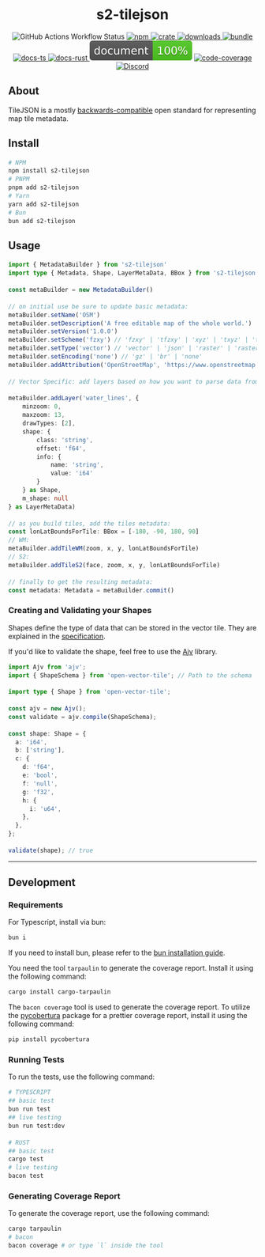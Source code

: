 <h1 style="text-align: center;">
    <div align="center">s2-tilejson</div>
</h1>

<p align="center">
  <img src="https://img.shields.io/github/actions/workflow/status/Open-S2/s2-tilejson/test.yml?logo=github" alt="GitHub Actions Workflow Status">
  <a href="https://npmjs.org/package/s2-tilejson">
    <img src="https://img.shields.io/npm/v/s2-tilejson.svg?logo=npm&logoColor=white" alt="npm">
  </a>
  <a href="https://crates.io/crates/s2-tilejson">
    <img src="https://img.shields.io/crates/v/s2-tilejson.svg?logo=rust&logoColor=white" alt="crate">
  </a>
  <a href="https://www.npmjs.com/package/s2-tilejson">
    <img src="https://img.shields.io/npm/dm/s2-tilejson.svg" alt="downloads">
  </a>
  <a href="https://bundlejs.com/?q=s2-tilejson&treeshake=%5B*%5D">
    <img src="https://img.shields.io/bundlejs/size/s2-tilejson" alt="bundle">
  </a>
  <a href="https://open-s2.github.io/s2-tilejson/">
    <img src="https://img.shields.io/badge/docs-typescript-yellow.svg" alt="docs-ts">
  </a>
  <a href="https://docs.rs/s2-tilejson">
    <img src="https://img.shields.io/badge/docs-rust-yellow.svg" alt="docs-rust">
  </a>
  <img src="https://raw.githubusercontent.com/Open-S2/s2-tilejson/master/assets/doc-coverage.svg" alt="doc-coverage">
  <a href="https://coveralls.io/github/Open-S2/s2-tilejson?branch=master">
    <img src="https://coveralls.io/repos/github/Open-S2/s2-tilejson/badge.svg?branch=master" alt="code-coverage">
  </a>
  <a href="https://discord.opens2.com">
    <img src="https://img.shields.io/discord/953563031701426206?logo=discord&logoColor=white" alt="Discord">
  </a>
</p>

## About

TileJSON is a mostly [backwards-compatible](https://github.com/mapbox/tilejson-spec) open standard for representing map tile metadata.

## Install

```bash
# NPM
npm install s2-tilejson
# PNPM
pnpm add s2-tilejson
# Yarn
yarn add s2-tilejson
# Bun
bun add s2-tilejson
```

## Usage

```ts
import { MetadataBuilder } from 's2-tilejson'
import type { Metadata, Shape, LayerMetaData, BBox } from 's2-tilejson'

const metaBuilder = new MetadataBuilder()

// on initial use be sure to update basic metadata:
metaBuilder.setName('OSM')
metaBuilder.setDescription('A free editable map of the whole world.')
metaBuilder.setVersion('1.0.0')
metaBuilder.setScheme('fzxy') // 'fzxy' | 'tfzxy' | 'xyz' | 'txyz' | 'tms'
metaBuilder.setType('vector') // 'vector' | 'json' | 'raster' | 'raster-dem' | 'sensor' | 'markers'
metaBuilder.setEncoding('none') // 'gz' | 'br' | 'none'
metaBuilder.addAttribution('OpenStreetMap', 'https://www.openstreetmap.org/copyright/')

// Vector Specific: add layers based on how you want to parse data from a source:

metaBuilder.addLayer('water_lines', {
    minzoom: 0,
    maxzoom: 13,
    drawTypes: [2],
    shape: {
        class: 'string',
        offset: 'f64',
        info: {
            name: 'string',
            value: 'i64'
        }
    } as Shape,
    m_shape: null
} as LayerMetaData)

// as you build tiles, add the tiles metadata:
const lonLatBoundsForTile: BBox = [-180, -90, 180, 90]
// WM:
metaBuilder.addTileWM(zoom, x, y, lonLatBoundsForTile)
// S2:
metaBuilder.addTileS2(face, zoom, x, y, lonLatBoundsForTile)

// finally to get the resulting metadata:
const metadata: Metadata = metaBuilder.commit()
```

### Creating and Validating your Shapes

Shapes define the type of data that can be stored in the vector tile. They are explained in the [specification](https://github.com/Open-S2/open-vector-tile/tree/master/vector-tile-spec/1.0.0#44-shapes).

If you'd like to validate the shape, feel free to use the [Ajv](https://github.com/epoberezkin/ajv) library.

```ts
import Ajv from 'ajv';
import { ShapeSchema } from 'open-vector-tile'; // Path to the schema

import type { Shape } from 'open-vector-tile';

const ajv = new Ajv();
const validate = ajv.compile(ShapeSchema);

const shape: Shape = {
  a: 'i64',
  b: ['string'],
  c: {
    d: 'f64',
    e: 'bool',
    f: 'null',
    g: 'f32',
    h: {
      i: 'u64',
    },
  },
};

validate(shape); // true
```

---

## Development

### Requirements

For Typescript, install via bun:

```bash
bun i
```

If you need to install bun, please refer to the [bun installation guide](https://bun.sh/guide/installation).

You need the tool `tarpaulin` to generate the coverage report. Install it using the following command:

```bash
cargo install cargo-tarpaulin
```

The `bacon coverage` tool is used to generate the coverage report. To utilize the [pycobertura](https://pypi.org/project/pycobertura/) package for a prettier coverage report, install it using the following command:

```bash
pip install pycobertura
```

### Running Tests

To run the tests, use the following command:

```bash
# TYPESCRIPT
## basic test
bun run test
## live testing
bun run test:dev

# RUST
## basic test
cargo test
# live testing
bacon test
```

### Generating Coverage Report

To generate the coverage report, use the following command:

```bash
cargo tarpaulin
# bacon
bacon coverage # or type `l` inside the tool
```
